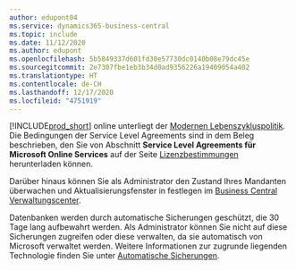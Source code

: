 ```yaml
---
author: edupont04
ms.service: dynamics365-business-central
ms.topic: include
ms.date: 11/12/2020
ms.author: edupont
ms.openlocfilehash: 5b5849337d601fd30e57730dc0140b08e79dc45e
ms.sourcegitcommit: 2e7307fbe1eb3b34d0ad9356226a19409054a402
ms.translationtype: HT
ms.contentlocale: de-CH
ms.lasthandoff: 12/17/2020
ms.locfileid: "4751919"
---
```

[!INCLUDE[prod_short](prod_short.md)] online unterliegt der [Modernen Lebenszykluspolitik](https://support.microsoft.com/help/30881/modern-lifecycle-policy). Die Bedingungen der Service Level Agreements sind in dem Beleg beschrieben, den Sie von Abschnitt **Service Level Agreements für Microsoft Online Services** auf der Seite [Lizenzbestimmungen](https://www.microsoft.com/licensing/product-licensing/products) herunterladen können.  

Darüber hinaus können Sie als Administrator den Zustand Ihres Mandanten überwachen und Aktualisierungsfenster in festlegen im [Business Central Verwaltungscenter](/dynamics365/business-central/dev-itpro/administration/tenant-admin-center).  

Datenbanken werden durch automatische Sicherungen geschützt, die 30 Tage lang aufbewahrt werden. Als Administrator können Sie nicht auf diese Sicherungen zugreifen oder diese verwalten, da sie automatisch von Microsoft verwaltet werden. Weitere Informationen zur zugrunde liegenden Technologie finden Sie unter [Automatische Sicherungen](/azure/sql-database/sql-database-automated-backups).  
